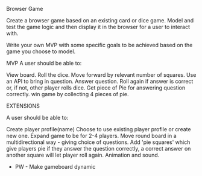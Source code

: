 Browser Game

Create a browser game based on an existing card or dice game. Model and test the game logic and then display it in the browser for a user to interact with.

Write your own MVP with some specific goals to be achieved based on the game you choose to model.


MVP
A user should be able to:

View board.
Roll the dice.
Move forward by relevant number of squares.
Use an API to bring in question.
Answer question.
Roll again if answer is correct or, if not, other player rolls dice.
Get piece of Pie for answering question correctly.
win game by collecting 4 pieces of pie.

EXTENSIONS

A user should be able to:

Create player profile(name)
Choose to use existing player profile or create new one.
Expand game to be for 2-4 players.
Move round board in a multidirectional way - giving choice of questions.
Add 'pie squares' which give players pie if they answer the  question correctly, a correct answer on another square will let player roll again.
Animation and sound.
* PW - Make gameboard dynamic
